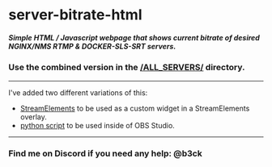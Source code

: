 # server-bitrate-html
##### Simple HTML / Javascript webpage that shows current bitrate of desired NGINX/NMS RTMP & DOCKER-SLS-SRT servers.

### Use the combined version in the [/ALL_SERVERS/](https://github.com/b3ck/server-bitrate-html/tree/master/ALL_SERVERS) directory.

---
I've added two different variations of this:
- [StreamElements](https://github.com/b3ck/server-bitrate-html/tree/master/streamelements) to be used as a custom widget in a StreamElements overlay.
- [python script](https://github.com/b3ck/server-bitrate-html/tree/master/python) to be used inside of OBS Studio.
---

### Find me on Discord if you need any help: @b3ck
